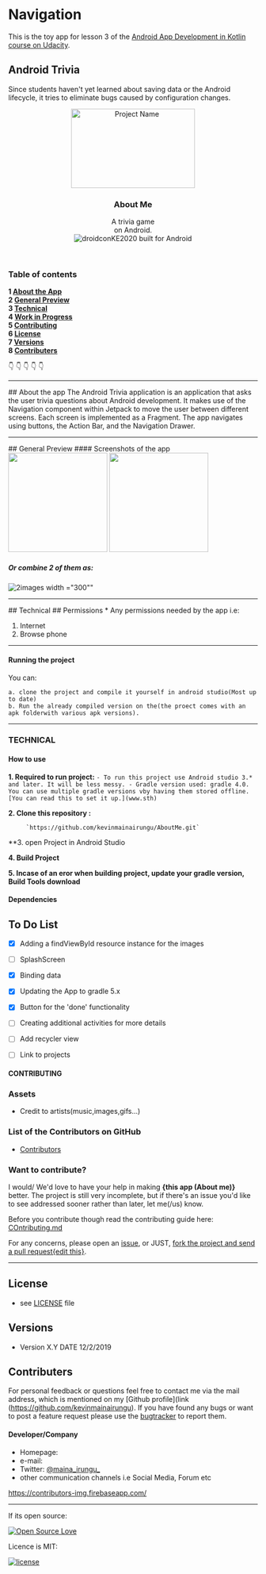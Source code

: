 # Navigation

This is the toy app for lesson 3 of the [Android App Development in Kotlin course on Udacity](https://www.udacity.com/course/developing-android-apps-with-kotlin--ud9012).

## Android Trivia 


Since students haven't yet learned about saving data or the Android lifecycle, it tries to eliminate bugs caused by configuration changes. 

<p align="center">
  <a href="https://github.com/kevinmainairungu/AboutMe">
    <img src="screenshots/screenshoutabout.png" alt="Project Name" width=250 height=160>
  </a>
  <h3 align="center">About Me</h3>

  <p align="center">
    A trivia game<br>
   on Android.
    <br>
     <img src="https://forthebadge.com/images/badges/built-for-android.svg" alt="droidconKE2020 built for Android">
    <br>
    </p>
</p>

<br>

### Table of contents

**1 [About the App](#about-the-app)**<br>
**2 [General Preview](#general-preview)**<br>
**3 [Technical](#technical)**<br>
**4 [Work in Progress](#work-in-progress)**<br>
**5 [Contributing](#contributing)**<br>
**6 [License](#license)**<br>
**7 [Versions](#versions)**<br>
**8 [Contributers](#contributers)**<br>

:point_down: :point_down: :point_down: :point_down: :point_down:


<hr>
## About the app
The Android Trivia application is an application that asks the user trivia questions about Android development.  It makes use of the Navigation component within Jetpack to move the user between different screens.  Each screen is implemented as a Fragment.
The app navigates using buttons, the Action Bar, and the Navigation Drawer.
<hr>
## General Preview
#### Screenshots of the app

<img src="screenshots/Screenshot_1587483765.png" width="200">
<img src="screenshots/Screenshot_1587490002.png" width="200">

##### Or combine 2 of them as:
![2images](screenshots/two.jpg) width ="300""


<hr>
## Technical
## Permissions
* Any permissions needed by the app i.e:

1. Internet
2. Browse phone

<hr>

#### Running the project
You can:

    a. clone the project and compile it yourself in android studio(Most up to date)
    b. Run the already compiled version on the(the proect comes with an apk folderwith various apk versions).

<hr>

### TECHNICAL

#### How to use

**1. Required to run project:**
       ` - To run this project use Android studio 3.* and later. It will be less messy.
         - Gradle version used: gradle 4.0. You can use multiple gradle versions vby having them stored offline. [You can read this to set it up.](www.sth)
        `

**2. Clone this repository :**
 
         `https://github.com/kevinmainairungu/AboutMe.git`
         
**3. open Project in Android Studio

**4. Build Project**

**5. Incase of an eror when building project, update your gradle version, Build Tools download**


#### Dependencies

## To Do List


- [x] Adding a findViewById resource instance for the images
- [ ] SplashScreen
- [x] Binding data
- [x] Updating the App to gradle 5.x
- [X] Button for the 'done' functionality
- [ ] Creating additional activities for more details
- [ ] Add recycler view
- [ ] Link to projects



#### CONTRIBUTING
### Assets
* Credit to artists(music,images,gifs...)

### List of the Contributors on GitHub
* [Contributors](https://github.com/kevinmainairungu/AboutMe/graphs/contributors)

### Want to contribute?
I would/ We'd love to have your help in making  **{this app (About me)}** better. The project is still very incomplete, but if there's an issue you'd like to see addressed sooner rather than later, let me(/us) know. 

Before you contribute though read the contributing guide here: [COntributing.md](https://github.com/YourUserNameHere/ProjectName/contributing.md)

For any concerns, please open an [issue](https://github.com/kevinmainairungu/AboutMe/issues), or JUST, [fork the project and send a pull request{edit this}](https://github.com/kevinmainairungu/AboutMe/pulls). 

<hr>

## License 
* see [LICENSE](https://github.com/kevinmainairungu/AboutMe/blob/master/LICENSE) file


## Versions 
* Version X.Y  DATE 12/2/2019



## Contributers
For personal feedback or questions feel free to contact me via the mail address, which is mentioned on my [Github profile](link (https://github.com/kevinmainairungu). If you have found any bugs or want to post a feature request please use the [bugtracker](https://github.com/kevinmainairungu/AboutMe/issues) to report them.


#### Developer/Company
* Homepage:  
* e-mail: 
* Twitter: [@maina_irungu_](https://twitter.com/maina_irungu_ "maina_irungu_")
* other communication channels i.e Social Media, Forum etc


https://contributors-img.firebaseapp.com/

<hr>

If its open source:

[![Open Source Love](https://badges.frapsoft.com/os/v2/open-source-200x33.png?v=103)](https://github.com/ellerbrock/open-source-badge/)  

Licence is MIT:

[![license](https://img.shields.io/github/license/mashape/apistatus.svg?style=for-the-badge)]()
